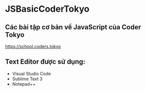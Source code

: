 # JSBasicCoderTokyo
## Các bài tập cơ bản về JavaScript của Coder Tokyo
https://school.coders.tokyo

## Text Editor được sử dụng:
* Visual Studio Code
* Sublime Text 3
* Notepad++
